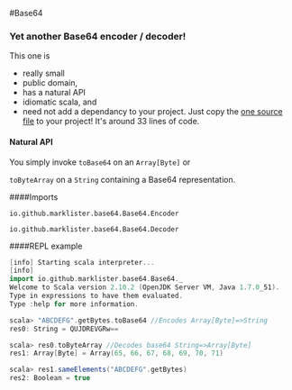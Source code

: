 #Base64

### Yet another Base64 encoder / decoder!

This one is 
 + really small
 + public domain, 
 + has a natural API
 + idiomatic scala, and 
 + need not add a dependancy to your project.  Just copy the [one source file](https://github.com/marklister/base64/blob/master/src/main/scala/Base64.scala) to your project!  It's around 33 lines of code.
 
#### Natural API

You simply invoke `toBase64` on an `Array[Byte]` or

`toByteArray` on a `String` containing a Base64 representation.

####Imports

`io.github.marklister.base64.Base64.Encoder`

`io.github.marklister.base64.Base64.Decoder`


####REPL example

```scala
[info] Starting scala interpreter...
[info] 
import io.github.marklister.base64.Base64._
Welcome to Scala version 2.10.2 (OpenJDK Server VM, Java 1.7.0_51).
Type in expressions to have them evaluated.
Type :help for more information.

scala> "ABCDEFG".getBytes.toBase64 //Encodes Array[Byte]=>String
res0: String = QUJDREVGRw==

scala> res0.toByteArray //Decodes base64 String=>Array[Byte]
res1: Array[Byte] = Array(65, 66, 67, 68, 69, 70, 71)

scala> res1.sameElements("ABCDEFG".getBytes)
res2: Boolean = true

```
